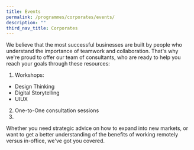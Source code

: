 ```yaml
---
title: Events
permalink: /programmes/corporates/events/
description: ""
third_nav_title: Corporates
---
```

We believe that the most successful businesses are built by people who understand the importance of teamwork and collaboration. That's why we're proud to offer our team of consultants, who are ready to help you reach your goals through these resources: 

1. Workshops: 
* Design Thinking 
* Digital Storytelling 
* UIUX 

2. One-to-One consultation sessions
3. 

Whether you need strategic advice on how to expand into new markets, or want to get a better understanding of the benefits of working remotely versus in-office, we've got you covered.
